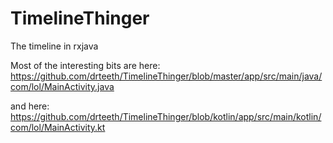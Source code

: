 TimelineThinger
===============

The timeline in rxjava

Most of the interesting bits are here:
https://github.com/drteeth/TimelineThinger/blob/master/app/src/main/java/com/lol/MainActivity.java

and here:
https://github.com/drteeth/TimelineThinger/blob/kotlin/app/src/main/kotlin/com/lol/MainActivity.kt
